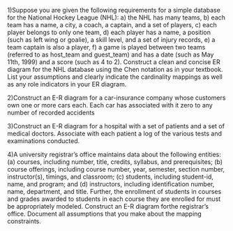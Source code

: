 1)Suppose you are given the following requirements for a simple database for the National Hockey League (NHL): 
a) the NHL has many teams, 
b) each team has a name, a city, a coach, a captain, and a set of players, 
c) each player belongs to only one team, 
d) each player has a name, a position (such as left wing or goalie), a skill level, and a set of injury records, 
e) a team captain is also a player, 
f) a game is played between two teams (referred to as host_team and guest_team) and has a date (such as May 11th, 1999) and a score (such as 4 to 2). 
Construct a clean and concise ER diagram for the NHL database using the Chen notation as in your textbook. List your assumptions and clearly indicate 
the cardinality mappings as well as any role indicators in your ER diagram.

2)Construct an E-R diagram for a car-insurance company whose customers own one or more cars each. Each car has associated with it zero to any number 
of recorded accidents

3)Construct an E-R diagram for a hospital with a set of patients and a set of medical doctors. Associate with each patient a log of the various tests 
and examinations conducted.

4)A university registrar’s office maintains data about the following entities: 
(a) courses, including number, title, credits, syllabus, and prerequisites; 
(b) course offerings, including course number, year, semester, section number, instructor(s), timings, and classroom; 
(c) students, including student-id, name, and program; and 
(d) instructors, including identification number, name, department, and title. Further, the enrollment of students in courses and grades awarded to 
    students in each course they are enrolled for must be appropriately modeled. Construct an E-R diagram forthe registrar’s office. Document all 
    assumptions that you make about the mapping constraints.

